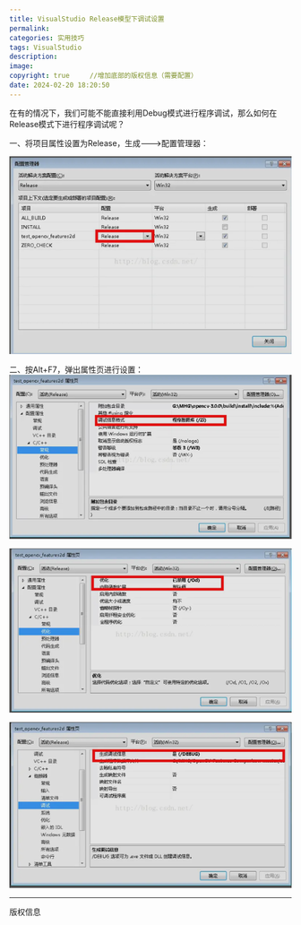 ```yaml
---
title: VisualStudio Release模型下调试设置
permalink: 
categories: 实用技巧
tags: VisualStudio
description: 
image: 
copyright: true     //增加底部的版权信息（需要配置）
date: 2024-02-20 18:20:50
---
```


在有的情况下，我们可能不能直接利用Debug模式进行程序调试，那么如何在Release模式下进行程序调试呢？
<!--more-->
一、将项目属性设置为Release，生成--->配置管理器：

![](../images/vsdebugimage1.png)

二、按Alt+F7，弹出属性页进行设置：
![](../images/vsdebugimage2.png)

![](../images/vsdebugimage3.png)

![](../images/vsdebugimage4.png)


<hr />
版权信息